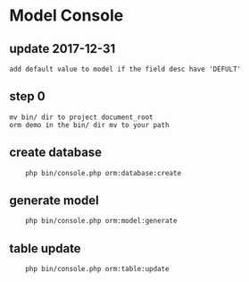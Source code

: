 # Model Console

## update 2017-12-31
    add default value to model if the field desc have 'DEFULT'
    
## step 0
    mv bin/ dir to project document_root
    orm demo in the bin/ dir mv to your path
    
## create database
```angular2html
    php bin/console.php orm:database:create
```

## generate model
```angular2html
    php bin/console.php orm:model:generate
```

## table update
```angular2html
    php bin/console.php orm:table:update
```